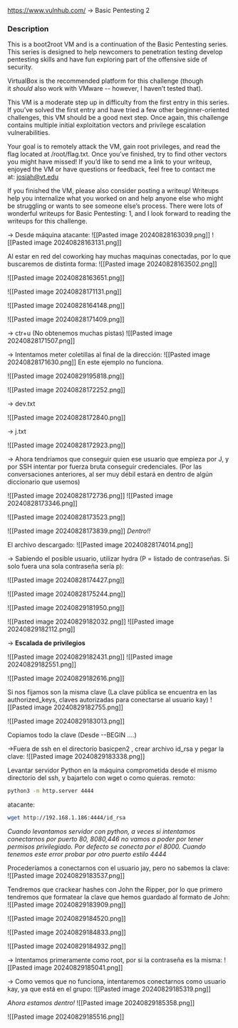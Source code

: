 
https://www.vulnhub.com/ -> Basic Pentesting 2
### Description


This is a boot2root VM and is a continuation of the Basic Pentesting series. This series is designed to help newcomers to penetration testing develop pentesting skills and have fun exploring part of the offensive side of security.

VirtualBox is the recommended platform for this challenge (though it _should_ also work with VMware -- however, I haven’t tested that).

This VM is a moderate step up in difficulty from the first entry in this series. If you’ve solved the first entry and have tried a few other beginner-oriented challenges, this VM should be a good next step. Once again, this challenge contains multiple initial exploitation vectors and privilege escalation vulnerabilities.

Your goal is to remotely attack the VM, gain root privileges, and read the flag located at /root/flag.txt. Once you’ve finished, try to find other vectors you might have missed! If you’d like to send me a link to your writeup, enjoyed the VM or have questions or feedback, feel free to contact me at: josiah@vt.edu

If you finished the VM, please also consider posting a writeup! Writeups help you internalize what you worked on and help anyone else who might be struggling or wants to see someone else’s process. There were lots of wonderful writeups for Basic Pentesting: 1, and I look forward to reading the writeups for this challenge.

-> Desde máquina atacante:
![[Pasted image 20240828163039.png]]
![[Pasted image 20240828163131.png]]

Al estar en red del coworking hay muchas maquinas conectadas, por lo que buscaremos de distinta forma:
![[Pasted image 20240828163502.png]]

![[Pasted image 20240828163651.png]]

![[Pasted image 20240828171131.png]]

![[Pasted image 20240828164148.png]]


![[Pasted image 20240828171409.png]]

-> ctr+u (No obtenemos muchas pistas)
![[Pasted image 20240828171507.png]]

-> Intentamos meter coletillas al final de la dirección:
![[Pasted image 20240828171630.png]]
En este ejemplo no funciona.

![[Pasted image 20240829195818.png]]

![[Pasted image 20240828172252.png]]

-> dev.txt

![[Pasted image 20240828172840.png]]

-> j.txt

![[Pasted image 20240828172923.png]]

-> Ahora tendríamos que conseguir quien ese usuario que empieza por J, y por SSH intentar por fuerza bruta conseguir credenciales. (Por las conversaciones anteriores, al ser muy débil estará en dentro de algún diccionario que usemos)


![[Pasted image 20240828172736.png]]
![[Pasted image 20240828173346.png]]

![[Pasted image 20240828173523.png]]

![[Pasted image 20240828173839.png]]
*Dentro!!*

El archivo descargado:
![[Pasted image 20240828174014.png]]

-> Sabiendo el posible usuario, utilizar hydra (P = listado de contraseñas. Si solo fuera una sola contraseña sería p):

![[Pasted image 20240828174427.png]]

![[Pasted image 20240828175244.png]]

![[Pasted image 20240829181950.png]]

![[Pasted image 20240829182032.png]]
![[Pasted image 20240829182112.png]]


-> **Escalada de privilegios**

![[Pasted image 20240829182431.png]]
![[Pasted image 20240829182551.png]]

![[Pasted image 20240829182616.png]]

Si nos fijamos son la misma clave (La clave pública se encuentra en las authorized_keys, claves autorizadas para conectarse al usuario kay)
![[Pasted image 20240829182755.png]]

![[Pasted image 20240829183013.png]]

Copiamos todo la clave (Desde --BEGIN ....)

->Fuera de ssh en el directorío basicpen2 , crear archivo id_rsa y pegar la clave:
![[Pasted image 20240829183338.png]]

Levantar servidor Python en la máquina comprometida desde el mismo directorio del ssh, y bajartelo con wget o como quieras.
remoto:
```bash
python3 -m http.server 4444
```

atacante:
```bash
wget http://192.168.1.186:4444/id_rsa
```

*Cuando levantamos servidor con python, a veces si intentamos conectarnos por puerto 80, 8080,446 no vamos a poder por tener permisos privilegiado. Por defecto se conecta por el 8000. Cuando tenemos este error probar por otro puerto estilo 4444*

Procederíamos a conectarnos con el usuario jay, pero no sabemos la clave:
![[Pasted image 20240829183537.png]]

Tendremos que crackear hashes con John the Ripper, por lo que primero tendremos que formatear la clave que hemos guardado al formato de John:
![[Pasted image 20240829183909.png]]

![[Pasted image 20240829184520.png]]

![[Pasted image 20240829184833.png]]

![[Pasted image 20240829184932.png]]

-> Intentamos primeramente como root, por si la contraseña es la misma:
![[Pasted image 20240829185041.png]]

-> Como vemos que no funciona, intentaremos conectarnos como usuario kay, ya que está en el grupo:
![[Pasted image 20240829185319.png]]

*Ahora estamos dentro!*
![[Pasted image 20240829185358.png]]

![[Pasted image 20240829185516.png]]

